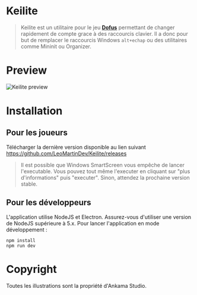 # Keilite

> Keilite est un utilitaire pour le jeu [**Dofus**](https://www.dofus.com/fr) permettant de changer rapidement de compte grace à des raccourcis clavier.
Il a donc pour but de remplacer le raccourcis Windows `alt+echap` ou des utilitaires comme Mininit ou Organizer.

# Preview

![Keilite preview](https://media.giphy.com/media/xlcWYfiRjTuJ5JBKDl/giphy.gif)

# Installation

## Pour les joueurs

Télécharger la dernière version disponible au lien suivant https://github.com/LeoMartinDev/Keilite/releases

> Il est possible que Windows SmartScreen vous empêche de lancer l'executable. Vous pouvez tout même l'executer en cliquant sur "plus d'informations" puis "executer". Sinon, attendez la prochaine version stable.

## Pour les développeurs

L'application utilise NodeJS et Electron.
Assurez-vous d'utiliser une version de NodeJS supérieure à 5.x.
Pour lancer l'application en mode développement :
```
npm install
npm run dev
```

# Copyright

Toutes les illustrations sont la propriété d'Ankama Studio.